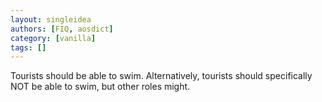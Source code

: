 ```yaml
---
layout: singleidea
authors: [FIQ, aosdict]
category: [vanilla]
tags: []
---
```

Tourists should be able to swim. Alternatively, tourists should specifically NOT be able to swim, but other roles might.
